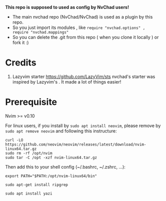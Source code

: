 **This repo is supposed to used as config by NvChad users!**

- The main nvchad repo (NvChad/NvChad) is used as a plugin by this repo.
- So you just import its modules , like `require "nvchad.options" , require "nvchad.mappings"`
- So you can delete the .git from this repo ( when you clone it locally ) or fork it :)

# Credits

1. Lazyvim starter https://github.com/LazyVim/sts nvchad's starter was inspired by Lazyvim's . It made a lot of things easier!

# Prerequisite
Nvim >= v0.10

For linux users, if you install by `sudo apt install neovim`, please remove by `sudo apt remove neovim` and following this instructure:

```
curl -LO https://github.com/neovim/neovim/releases/latest/download/nvim-linux64.tar.gz
sudo rm -rf /opt/nvim
sudo tar -C /opt -xzf nvim-linux64.tar.gz
```
Then add this to your shell config (~/.bashrc, ~/.zshrc, ...):

```
export PATH="$PATH:/opt/nvim-linux64/bin"
```

```
sudo apt-get install ripgrep 
```

```
sudo apt install yazi
```
